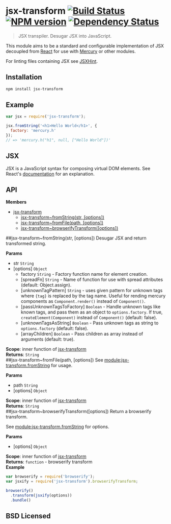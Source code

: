 # jsx-transform [![Build Status](http://img.shields.io/travis/alexmingoia/jsx-transform.svg?style=flat)](http://travis-ci.org/alexmingoia/jsx-transform) [![NPM version](http://img.shields.io/npm/v/jsx-transform.svg?style=flat)](https://npmjs.org/package/jsx-transform) [![Dependency Status](http://img.shields.io/david/alexmingoia/jsx-transform.svg?style=flat)](http://david-dm.org/alexmingoia/jsx-transform)

> JSX transpiler. Desugar JSX into JavaScript.

This module aims to be a standard and configurable implementation of JSX
decoupled from [React](https://github.com/facebook/react) for use with
[Mercury](https://github.com/Raynos/mercury) or other modules.

For linting files containing JSX see
[JSXHint](https://github.com/STRML/JSXHint).

## Installation

```sh
npm install jsx-transform
```

## Example

```javascript
var jsx = require('jsx-transform');

jsx.fromString('<h1>Hello World</h1>', {
  factory: 'mercury.h'
});
// => 'mercury.h("h1", null, ["Hello World"])'
```

## JSX

JSX is a JavaScript syntax for composing virtual DOM elements.
See React's [documentation][0] for an explanation.

## API
**Members**

* [jsx-transform](#module_jsx-transform)
  * [jsx-transform~fromString(str, [options])](#module_jsx-transform..fromString)
  * [jsx-transform~fromFile(path, [options])](#module_jsx-transform..fromFile)
  * [jsx-transform~browserifyTransform([options])](#module_jsx-transform..browserifyTransform)

<a name="module_jsx-transform..fromString"></a>
##jsx-transform~fromString(str, [options])
Desugar JSX and return transformed string.

**Params**

- str `String`  
- \[options\] `Object`  
  - factory `String` - Factory function name for element creation.  
  - \[spreadFn\] `String` - Name of function for use with spread
attributes (default: Object.assign).  
  - \[unknownTagPattern\] `String` - uses given pattern for unknown
tags where `{tag}` is replaced by the tag name. Useful for rending mercury
components as `Component.render()` instead of `Component()`.  
  - \[passUnknownTagsToFactory\] `Boolean` - Handle unknown tags
like known tags, and pass them as an object to `options.factory`. If
true, `createElement(Component)` instead of `Component()` (default: false).  
  - \[unknownTagsAsString\] `Boolean` - Pass unknown tags as string
to `options.factory` (default: false).  
  - \[arrayChildren\] `Boolean` - Pass children as array instead of
arguments (default: true).  

**Scope**: inner function of [jsx-transform](#module_jsx-transform)  
**Returns**: `String`  
<a name="module_jsx-transform..fromFile"></a>
##jsx-transform~fromFile(path, [options])
See [module:jsx-transform.fromString](module:jsx-transform.fromString) for usage.

**Params**

- path `String`  
- \[options\] `Object`  

**Scope**: inner function of [jsx-transform](#module_jsx-transform)  
**Returns**: `String`  
<a name="module_jsx-transform..browserifyTransform"></a>
##jsx-transform~browserifyTransform([options])
Return a browserify transform.

See [module:jsx-transform.fromString](module:jsx-transform.fromString) for options.

**Params**

- \[options\] `Object`  

**Scope**: inner function of [jsx-transform](#module_jsx-transform)  
**Returns**: `function` - browserify transform  
**Example**  
```javascript
var browserify = require('browserify');
var jsxify = require('jsx-transform').browserifyTransform;

browserify()
  .transform(jsxify(options))
  .bundle()
```



## BSD Licensed

[0]: https://facebook.github.io/react/docs/jsx-in-depth.html
